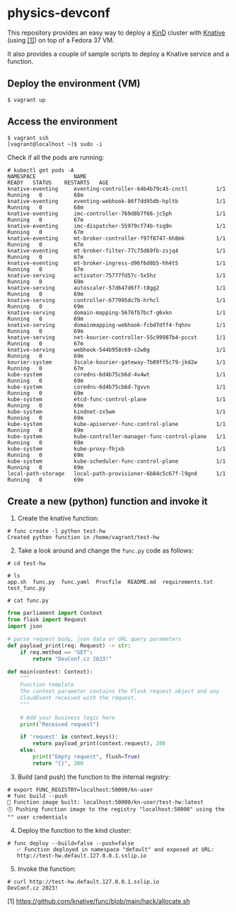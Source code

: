 # physics-devconf

This repository provides an easy way to deploy a [KinD](https://kind.sigs.k8s.io/) cluster with [Knative](https://knative.dev/) (using [[1]](https://github.com/knative/func/blob/main/hack/allocate.sh)) on
top of a Fedora 37 VM.

It also provides a couple of sample scripts to deploy a Knative service and a function.

## Deploy the environment (VM)

    $ vagrant up

## Access the environment

    $ vagrant ssh
    [vagrant@localhost ~]$ sudo -i
    
Check if all the pods are running:
```
# kubectl get pods -A
NAMESPACE            NAME                                         READY   STATUS    RESTARTS   AGE
knative-eventing     eventing-controller-64b4b79c45-cnctl         1/1     Running   0          68m
knative-eventing     eventing-webhook-86f7dd95db-hpltb            1/1     Running   0          68m
knative-eventing     imc-controller-769d8b7f66-jc5ph              1/1     Running   0          67m
knative-eventing     imc-dispatcher-55979cf74b-tsq9n              1/1     Running   0          67m
knative-eventing     mt-broker-controller-f97f8747-6h8mk          1/1     Running   0          67m
knative-eventing     mt-broker-filter-77c75d69fb-zsjq4            1/1     Running   0          67m
knative-eventing     mt-broker-ingress-d96f6d8b5-hh4t5            1/1     Running   0          67m
knative-serving      activator-75777fd57c-5x5hz                   1/1     Running   0          69m
knative-serving      autoscaler-57d647d6ff-t8gg2                  1/1     Running   0          69m
knative-serving      controller-677995dc7b-hrhcl                  1/1     Running   0          69m
knative-serving      domain-mapping-5676fb7bcf-g6xkn              1/1     Running   0          69m
knative-serving      domainmapping-webhook-fcbd7dff4-fqhnv        1/1     Running   0          69m
knative-serving      net-kourier-controller-55c99987b4-pccst      1/1     Running   0          67m
knative-serving      webhook-544b958c69-s2w8g                     1/1     Running   0          69m
kourier-system       3scale-kourier-gateway-7b89ff5c79-jkd2w      1/1     Running   0          67m
kube-system          coredns-6d4b75cb6d-4v4wt                     1/1     Running   0          69m
kube-system          coredns-6d4b75cb6d-7gvvn                     1/1     Running   0          69m
kube-system          etcd-func-control-plane                      1/1     Running   0          69m
kube-system          kindnet-zx5wm                                1/1     Running   0          69m
kube-system          kube-apiserver-func-control-plane            1/1     Running   0          69m
kube-system          kube-controller-manager-func-control-plane   1/1     Running   0          69m
kube-system          kube-proxy-fhjxb                             1/1     Running   0          69m
kube-system          kube-scheduler-func-control-plane            1/1     Running   0          69m
local-path-storage   local-path-provisioner-6b84c5c67f-l9gnd      1/1     Running   0          69m
```

## Create a new (python) function and invoke it

1. Create the knative function:
```
# func create -l python test-hw
Created python function in /home/vagrant/test-hw
```

2. Take a look around and change the `func.py` code as follows:
```
# cd test-hw

# ls
app.sh  func.py  func.yaml  Procfile  README.md  requirements.txt  test_func.py

# cat func.py
```
```python
from parliament import Context
from flask import Request
import json

# parse request body, json data or URL query parameters
def payload_print(req: Request) -> str:
    if req.method == "GET":
        return "DevConf.cz 2023!"

def main(context: Context):
    """ 
    Function template
    The context parameter contains the Flask request object and any
    CloudEvent received with the request.
    """
    
    # Add your business logic here
    print("Received request")

    if 'request' in context.keys():
        return payload_print(context.request), 200
    else:
        print("Empty request", flush=True)
        return "{}", 200
```

3. Build (and push) the function to the internal registry:
```
# export FUNC_REGISTRY=localhost:50000/kn-user
# func build --push
🙌 Function image built: localhost:50000/kn-user/test-hw:latest
🕕 Pushing function image to the registry "localhost:50000" using the "" user credentials
```

4. Deploy the function to the kind cluster:
```
# func deploy --build=false --push=false
   ✅ Function deployed in namespace "default" and exposed at URL: 
   http://test-hw.default.127.0.0.1.sslip.io
```

5. Invoke the function:
```
# curl http://test-hw.default.127.0.0.1.sslip.io
DevConf.cz 2023!
```

[1] https://github.com/knative/func/blob/main/hack/allocate.sh
